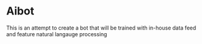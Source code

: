# Aibot
This is an attempt to create a bot that will be trained with in-house data feed and feature natural langauge processing 
